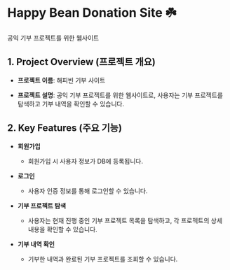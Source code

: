 # Happy Bean Donation Site ☘️

공익 기부 프로젝트를 위한 웹사이트




## 1. Project Overview (프로젝트 개요)  

- **프로젝트 이름**: 해피빈 기부 사이트  

- **프로젝트 설명**: 공익 기부 프로젝트를 위한 웹사이트로, 사용자는 기부 프로젝트를 탐색하고 기부 내역을 확인할 수 있습니다.




## 2. Key Features (주요 기능)  

- **회원가입**  
  - 회원가입 시 사용자 정보가 DB에 등록됩니다.  

- **로그인**  
  - 사용자 인증 정보를 통해 로그인할 수 있습니다.  

- **기부 프로젝트 탐색**  
  - 사용자는 현재 진행 중인 기부 프로젝트 목록을 탐색하고, 각 프로젝트의 상세 내용을 확인할 수 있습니다.  

- **기부 내역 확인**  
  - 기부한 내역과 완료된 기부 프로젝트를 조회할 수 있습니다.  


